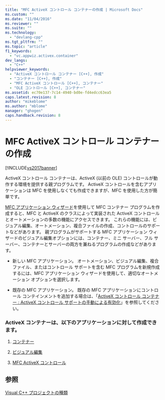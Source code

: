 ```yaml
---
title: "MFC ActiveX コントロール コンテナーの作成 | Microsoft Docs"
ms.custom: ""
ms.date: "11/04/2016"
ms.reviewer: ""
ms.suite: ""
ms.technology: 
  - "devlang-cpp"
ms.tgt_pltfrm: ""
ms.topic: "article"
f1_keywords: 
  - "vc.appwiz.activex.container"
dev_langs: 
  - "C++"
helpviewer_keywords: 
  - "ActiveX コントロール コンテナー [C++], 作成"
  - "コンテナー [C++], 作成"
  - "MFC ActiveX コントロール [C++], コンテナー"
  - "OLE コントロール [C++], コンテナー"
ms.assetid: ec70e137-7c14-4940-bd0e-fd4edcc63ea5
caps.latest.revision: 8
author: "mikeblome"
ms.author: "mblome"
manager: "ghogen"
caps.handback.revision: 8
---
```

# MFC ActiveX コントロール コンテナーの作成
[!INCLUDE[vs2017banner](../../assembler/inline/includes/vs2017banner.md)]

ActiveX コントロール コンテナーは、ActiveX \(以前の OLE\) コントロールが動作する環境を提供する親プログラムです。  ActiveX コントロールを含むアプリケーションは MFC を使用しなくても作成できますが、MFC を使用した方が簡単です。  
  
 [MFC アプリケーション ウィザード](../Topic/MFC%20Application%20Wizard.md)を使用して MFC コンテナー プログラムを作成すると、MFC と ActiveX のクラスによって実装された ActiveX コントロールとオートメーションの多数の機能にアクセスできます。  これらの機能には、ビジュアル編集、オートメーション、複合ファイルの作成、コントロールのサポートなどがあります。  親プログラムがサポートする MFC アプリケーション ウィザードのビジュアル編集オプションには、コンテナー、ミニ サーバー、フル サーバー、コンテナーとサーバーの両方を兼ねるプログラムの作成などがあります。  
  
-   新しい MFC アプリケーション。  オートメーション、ビジュアル編集、複合ファイル、またはコントロール サポートを含む MFC プログラムを新規作成するには、MFC アプリケーション ウィザードを使用して、適切なオートメーション オプションを選択します。  
  
-   既存の MFC アプリケーション。  既存の MFC アプリケーションにコントロール コンテインメントを追加する場合は、「[ActiveX コントロール コンテナー : ActiveX コントロール サポートの手動による有効化](../Topic/ActiveX%20Control%20Containers:%20Manually%20Enabling%20ActiveX%20Control%20Containment.md)」を参照してください。  
  
### ActiveX コンテナーは、以下のアプリケーションに対して作成できます。  
  
1.  [コンテナー](../../mfc/containers.md)  
  
2.  [ビジュアル編集](../../mfc/ole-mfc.md)  
  
3.  [MFC ActiveX コントロール](../../mfc/mfc-activex-controls.md)  
  
## 参照  
 [Visual C\+\+ プロジェクトの種類](../../ide/visual-cpp-project-types.md)